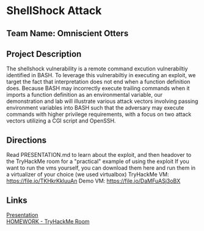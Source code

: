 # ShellShock Attack

## Team Name: Omniscient Otters 

## Project Description
The shellshock vulnerability is a remote command excution vulnerabiltiy identified in BASH. To leverage this vulnerabiltiy in executing an exploit, we target the fact that interpretation does not end when a function definition does. Because BASH may incorrectly execute trailing commands when it imports a function definition as an environmental variable, our demonstration and lab will illustrate various attack vectors involving passing environment variables into BASH such that the adversary may execute commands with higher privilege requirements, with a focus on two attack vectors utilizing a CGI script and OpenSSH.

## Directions
Read PRESENTATION.md to learn about the exploit, and then headover to the TryHackMe room for a "practical" example of using the exploit
If you want to run the vms yourself, you can download them here and run them in a virtualizer of your choice (we used virtualbox)
TryHackMe VM: https://file.io/TKHkrKkluuAn
Demo VM: https://file.io/DaMFuASj3oBX
## Links
[Presentation](./PRESENTATION.md)  
[HOMEWORK - TryHackMe Room](./HOMEWORK.md)
